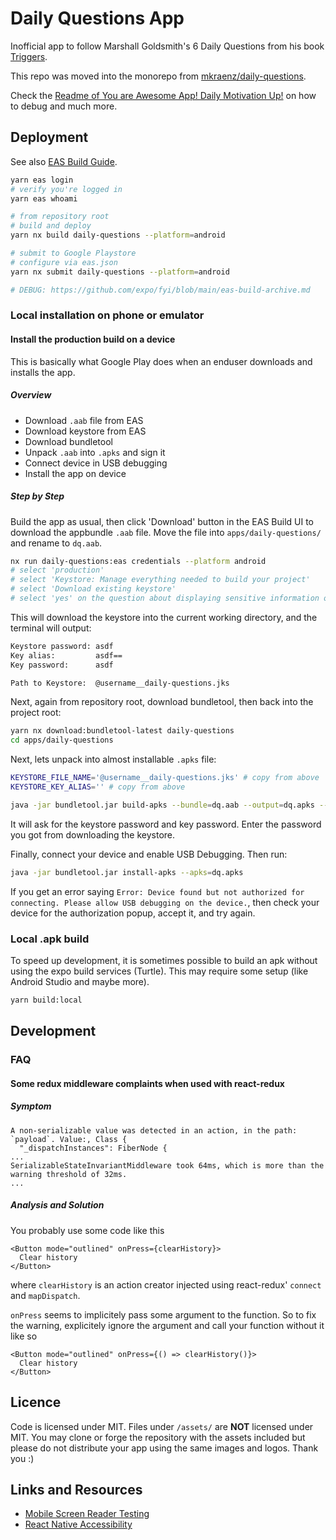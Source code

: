 # Daily Questions App

Inofficial app to follow Marshall Goldsmith's 6 Daily Questions from his book [Triggers](https://marshallgoldsmith.com/book-page-triggers/).

This repo was moved into the monorepo from [mkraenz/daily-questions](https://github.com/mkraenz/daily-questions).

Check the [Readme of You are Awesome App! Daily Motivation Up!](https://github.com/proSingularity/you-are-awesome-app) on how to debug and much more.

## Deployment

See also [EAS Build Guide](https://docs.expo.dev/build/setup/).

```sh
yarn eas login
# verify you're logged in
yarn eas whoami

# from repository root
# build and deploy
yarn nx build daily-questions --platform=android

# submit to Google Playstore
# configure via eas.json
yarn nx submit daily-questions --platform=android

# DEBUG: https://github.com/expo/fyi/blob/main/eas-build-archive.md
```

### Local installation on phone or emulator

#### Install the production build on a device

This is basically what Google Play does when an enduser downloads and installs the app.

##### Overview

- Download `.aab` file from EAS
- Download keystore from EAS
- Download bundletool
- Unpack `.aab` into `.apks` and sign it
- Connect device in USB debugging
- Install the app on device

##### Step by Step

Build the app as usual, then click 'Download' button in the EAS Build UI to download the appbundle `.aab` file. Move the file into `apps/daily-questions/` and rename to `dq.aab`.

```sh
nx run daily-questions:eas credentials --platform android
# select 'production'
# select 'Keystore: Manage everything needed to build your project'
# select 'Download existing keystore'
# select 'yes' on the question about displaying sensitive information of the android keystore
```

This will download the keystore into the current working directory, and the terminal will output:

```txt
Keystore password: asdf
Key alias:         asdf==
Key password:      asdf

Path to Keystore:  @username__daily-questions.jks
```

Next, again from repository root, download bundletool, then back into the project root:

```sh
yarn nx download:bundletool-latest daily-questions
cd apps/daily-questions
```

Next, lets unpack into almost installable `.apks` file:

```sh
KEYSTORE_FILE_NAME='@username__daily-questions.jks' # copy from above
KEYSTORE_KEY_ALIAS='' # copy from above

java -jar bundletool.jar build-apks --bundle=dq.aab --output=dq.apks --mode=universal --ks=$KEYSTORE_FILE_NAME --ks-key-alias=$KEYSTORE_KEY_ALIAS
```

It will ask for the keystore password and key password. Enter the password you got from downloading the keystore.

Finally, connect your device and enable USB Debugging. Then run:

```sh
java -jar bundletool.jar install-apks --apks=dq.apks
```

If you get an error saying `Error: Device found but not authorized for connecting. Please allow USB debugging on the device.`, then check your device for the authorization popup, accept it, and try again.

### Local .apk build

To speed up development, it is sometimes possible to build an apk without using the expo build services (Turtle). This may require some setup (like Android Studio and maybe more).

```sh
yarn build:local
```

## Development

### FAQ

#### Some redux middleware complaints when used with react-redux

##### Symptom

```log
A non-serializable value was detected in an action, in the path: `payload`. Value:, Class {
  "_dispatchInstances": FiberNode {
...
SerializableStateInvariantMiddleware took 64ms, which is more than the warning threshold of 32ms.
...
```

##### Analysis and Solution

You probably use some code like this

```tsx
<Button mode="outlined" onPress={clearHistory}>
  Clear history
</Button>
```

where `clearHistory` is an action creator injected using react-redux' `connect` and `mapDispatch`.

`onPress` seems to implicitely pass some argument to the function. So to fix the warning, explicitely ignore the argument and call your function without it like so

```tsx
<Button mode="outlined" onPress={() => clearHistory()}>
  Clear history
</Button>
```

## Licence

Code is licensed under MIT. Files under `/assets/` are **NOT** licensed under MIT. You may clone or forge the repository with the assets included but please do not distribute your app using the same images and logos. Thank you :)

## Links and Resources

- [Mobile Screen Reader Testing](https://scottvinkle.me/blogs/work/mobile-screen-reader-testing)
- [React Native Accessibility](https://www.shopify.com/partners/blog/react-native-accessibility)
